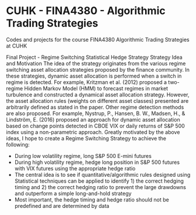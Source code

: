 # CUHK - FINA4380 - Algorithmic Trading Strategies
Codes and projects for the course FINA4380 Algorithmic Trading Strategies at CUHK

Final Project - Regime Switching Statistical Hedge Strategy
Strategy Idea and Motivation
The idea of the strategy originates from the various regime switching asset allocation strategies proposed by the finance community. In these strategies, dynamic asset allocation is performed when a switch in regime is detected. For example, Kritzman et al. (2012) proposed a two-regime Hidden Markov Model (HMM) to forecast regimes in market turbulence and constructed a dynamical asset allocation strategy. However, the asset allocation rules (weights on different asset classes) presented are arbitrarily defined as stated in the paper. 
Other regime detection methods are also proposed. For example, Nystrup, P., Hansen, B. W., Madsen, H., & Lindström, E. (2016) proposed an approach for dynamic asset allocation based on change points detected in CBOE VIX or daily returns of S&P 500 index using a non-parametric approach.
Greatly motivated by the above ideas, I hope to create a Regime Switching Strategy to achieve the following:
-	During low volatility regime, long S&P 500 E-mini futures 
-	During high volatility regime, hedge long position in S&P 500 futures with VIX futures using the appropriate hedge ratio
-	The central idea is to see if quantitative/algorithmic rules designed using Statistical techniques can be applied to identify 1) the correct hedging timing and 2) the correct hedging ratio to prevent the large drawdowns and outperform a simple long-and-hold strategy
-	Most important, the hedge timing and hedge ratio should not be predefined and are determined by data
